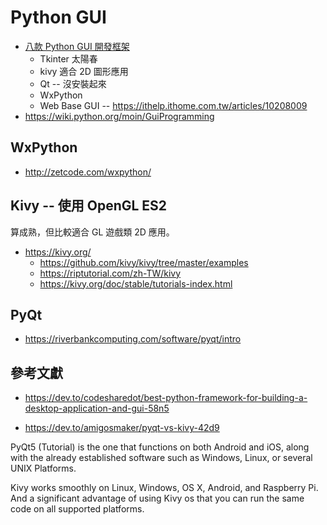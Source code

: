 # Python GUI

* [八款 Python GUI 開發框架](https://stackoverflow.max-everyday.com/2018/05/python-gui-framework/)
    * Tkinter 太陽春
    * kivy 適合 2D 圖形應用
    * Qt -- 沒安裝起來
    * WxPython
    * Web Base GUI -- https://ithelp.ithome.com.tw/articles/10208009
* https://wiki.python.org/moin/GuiProgramming

## WxPython

* http://zetcode.com/wxpython/

## Kivy -- 使用 OpenGL ES2

算成熟，但比較適合 GL 遊戲類 2D 應用。

* https://kivy.org/
    * https://github.com/kivy/kivy/tree/master/examples
    * https://riptutorial.com/zh-TW/kivy
    * https://kivy.org/doc/stable/tutorials-index.html

## PyQt
* https://riverbankcomputing.com/software/pyqt/intro

## 參考文獻

* https://dev.to/codesharedot/best-python-framework-for-building-a-desktop-application-and-gui-58n5

* https://dev.to/amigosmaker/pyqt-vs-kivy-42d9

PyQt5 (Tutorial) is the one that functions on both Android and iOS, along with the already established software such as Windows, Linux, or several UNIX Platforms.

Kivy works smoothly on Linux, Windows, OS X, Android, and Raspberry Pi. And a significant advantage of using Kivy os that you can run the same code on all supported platforms.